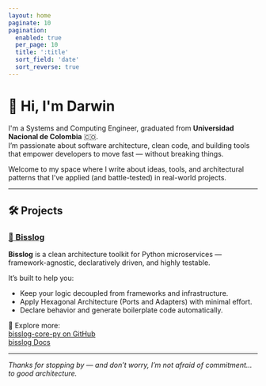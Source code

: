 ```yaml
---
layout: home
paginate: 10
pagination:
  enabled: true
  per_page: 10
  title: ':title'
  sort_field: 'date'
  sort_reverse: true
---
```


# 👋 Hi, I'm Darwin

I'm a Systems and Computing Engineer, graduated from **Universidad Nacional de Colombia** 🇨🇴.  
I’m passionate about software architecture, clean code, and building tools that empower developers to move fast — without breaking things.

Welcome to my space where I write about ideas, tools, and architectural patterns that I’ve applied (and battle-tested) in real-world projects.

---

## 🛠️ Projects

### [🔌 Bisslog](/bisslog/)

**Bisslog** is a clean architecture toolkit for Python microservices — framework-agnostic, declaratively driven, and highly testable.

It’s built to help you:

- Keep your logic decoupled from frameworks and infrastructure.
- Apply Hexagonal Architecture (Ports and Adapters) with minimal effort.
- Declare behavior and generate boilerplate code automatically.

🔗 Explore more:  
[bisslog-core-py on GitHub](https://github.com/darwinhc/bisslog-core-py)  
[bisslog Docs](https://github.com/darwinhc/bisslog-docs)

---

_Thanks for stopping by — and don’t worry, I’m not afraid of commitment… to good architecture._
